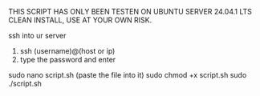 THIS SCRIPT HAS ONLY BEEN TESTEN ON UBUNTU SERVER 24.04.1 LTS CLEAN INSTALL, USE AT YOUR OWN RISK.

ssh into ur server
  1. ssh (username)@(host or ip)
  2. type the password and enter

  sudo nano script.sh (paste the file into it)
  sudo chmod +x script.sh
  sudo ./script.sh
